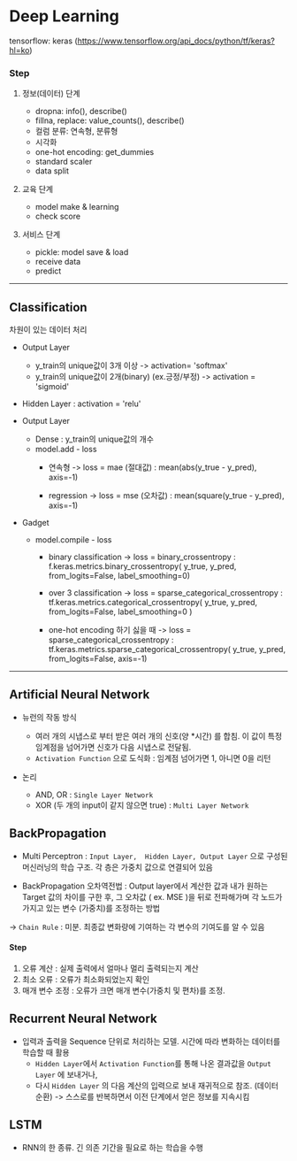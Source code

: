 # Deep Learning

tensorflow: keras (https://www.tensorflow.org/api_docs/python/tf/keras?hl=ko)

### Step

1. 정보(데이터) 단계 
   * dropna: info(), describe()
   * fillna, replace: value_counts(), describe()
   * 컬럼 분류: 연속형, 분류형
   * 시각화
   * one-hot encoding: get_dummies
   * standard scaler 
   * data split

2. 교육 단계 
   * model make & learning
   * check score
  
3. 서비스 단계
   * pickle: model save & load
   * receive data 
   * predict

---

## Classification
차원이 있는 데이터 처리

* Output Layer 
  * y_train의 unique값이 3개 이상 -> activation= 'softmax'
  * y_train의 unique값이 2개(binary) (ex.긍정/부정) -> activation = 'sigmoid' 

* Hidden Layer : activation = 'relu'

* Output Layer
  * Dense : y_train의 unique값의 개수
  * model.add - loss
    * 연속형 -> loss = mae (절대값) : mean(abs(y_true - y_pred), axis=-1)

    * regression -> loss = mse (오차값) :  mean(square(y_true - y_pred), axis=-1)

* Gadget
  * model.compile - loss
    * binary classification -> loss = binary_crossentropy : f.keras.metrics.binary_crossentropy( y_true, y_pred, from_logits=False, label_smoothing=0)

    * over 3 classification -> loss = sparse_categorical_crossentropy : tf.keras.metrics.categorical_crossentropy( y_true, y_pred, from_logits=False, label_smoothing=0 )

    * one-hot encoding 하기 싫을 때 -> loss = sparse_categorical_crossentropy : tf.keras.metrics.sparse_categorical_crossentropy( y_true, y_pred, from_logits=False, axis=-1)


---


## Artificial Neural Network

* 뉴런의 작동 방식 
  * 여러 개의 시냅스로 부터 받은 여러 개의 신호(양 *시간) 를 합침. 이 값이 특정 임계점을 넘어가면 신호가 다음 시냅스로 전달됨.
  * `Activation Function` 으로 도식화 : 임계점 넘어가면 1, 아니면 0을 리턴 

* 논리 
  * AND, OR : `Single Layer Network` 
  * XOR (두 개의 input이 같지 않으면 true) : `Multi Layer Network`



## BackPropagation

* Multi Perceptron : `Input Layer,  Hidden Layer, Output Layer` 으로 구성된 머신러닝의 학습 구조. 각 층은 가중치 값으로 연결되어 있음

* BackPropagation 오차역전법 : Output layer에서 계산한 값과 내가 원하는 Target 값의 차이를 구한 후,  그 오차값 ( ex. MSE )을 뒤로 전파해가며 각 노드가 가지고 있는 변수 (가중치)를 조정하는 방법 

 ->  `Chain Rule` : 미분. 최종값 변화량에 기여하는 각 변수의 기여도를 알 수 있음

#### Step
1. 오류 계산 : 실제 출력에서 얼마나 멀리 출력되는지 계산
2. 최소 오류 : 오류가 최소화되었는지 확인
3. 매개 변수 조정 : 오류가 크면 매개 변수(가중치 및 편차)를 조정.



## Recurrent Neural Network

* 입력과 출력을 Sequence 단위로 처리하는 모델.  시간에 따라 변화하는 데이터를 학습할 때 활용  
  * `Hidden Layer`에서 `Activation Function`를 통해 나온 결과값을 `Output Layer` 에 보내거나,   
  * 다시 `Hidden Layer` 의 다음 계산의 입력으로 보내 재귀적으로 참조. (데이터 순환)
  -> 스스로를 반복하면서 이전 단계에서 얻은 정보를 지속시킴
  
## LSTM
* RNN의 한 종류. 긴 의존 기간을 필요로 하는 학습을 수행

